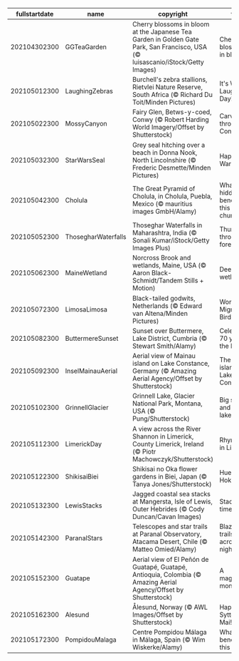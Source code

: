 |fullstartdate|name|copyright|title|image|
|--|--|--|--|--|
202104302300|GGTeaGarden|Cherry blossoms in bloom at the Japanese Tea Garden in Golden Gate Park, San Francisco, USA (© luisascanio/iStock/Getty Images)|Cherry blossoms in bloom|![](/en-GB/2021/05/202104302300GGTeaGarden.jpg)|
202105012300|LaughingZebras|Burchell's zebra stallions, Rietvlei Nature Reserve, South Africa (© Richard Du Toit/Minden Pictures)|It's World Laughter Day!|![](/en-GB/2021/05/202105012300LaughingZebras.jpg)|
202105022300|MossyCanyon|Fairy Glen, Betws-y-coed, Conwy (© Robert Harding World Imagery/Offset by Shutterstock)|Carving through Conwy|![](/en-GB/2021/05/202105022300MossyCanyon.jpg)|
202105032300|StarWarsSeal|Grey seal hitching over a beach in Donna Nook, North Lincolnshire (© Frederic Desmette/Minden Pictures)|Happy Star Wars Day!|![](/en-GB/2021/05/202105032300StarWarsSeal.jpg)|
202105042300|Cholula|The Great Pyramid of Cholula, in Cholula, Puebla, Mexico (© mauritius images GmbH/Alamy)|What’s hidden beneath this church?|![](/en-GB/2021/05/202105042300Cholula.jpg)|
202105052300|ThosegharWaterfalls|Thoseghar Waterfalls in Maharashtra, India (© Sonali Kumar/iStock/Getty Images Plus)|Thundering through the forest|![](/en-GB/2021/05/202105052300ThosegharWaterfalls.jpg)|
202105062300|MaineWetland|Norcross Brook and wetlands, Maine, USA (© Aaron Black-Schmidt/Tandem Stills + Motion)|Deep in the wetlands|![](/en-GB/2021/05/202105062300MaineWetland.jpg)|
202105072300|LimosaLimosa|Black-tailed godwits, Netherlands (© Edward van Altena/Minden Pictures)|World Migratory Bird Day|![](/en-GB/2021/05/202105072300LimosaLimosa.jpg)|
202105082300|ButtermereSunset|Sunset over Buttermere, Lake District, Cumbria (© Stewart Smith/Alamy)|Celebrating 70 years of the Lakes|![](/en-GB/2021/05/202105082300ButtermereSunset.jpg)|
202105092300|InselMainauAerial|Aerial view of Mainau island on Lake Constance, Germany (© Amazing Aerial Agency/Offset by Shutterstock)|The flower island of Lake Constance|![](/en-GB/2021/05/202105092300InselMainauAerial.jpg)|
202105102300|GrinnellGlacier|Grinnell Lake, Glacier National Park, Montana, USA (© Pung/Shutterstock)|Big skies and glacial lakes|![](/en-GB/2021/05/202105102300GrinnellGlacier.jpg)|
202105112300|LimerickDay|A view across the River Shannon in Limerick, County Limerick, Ireland (© Piotr Machowczyk/Shutterstock)|Rhyme time in Limerick|![](/en-GB/2021/05/202105112300LimerickDay.jpg)|
202105122300|ShikisaiBiei|Shikisai no Oka flower gardens in Biei, Japan (© Tanya Jones/Shutterstock)|Hues of Hokkaido|![](/en-GB/2021/05/202105122300ShikisaiBiei.jpg)|
202105132300|LewisStacks|Jagged coastal sea stacks at Mangersta, Isle of Lewis, Outer Hebrides (© Cody Duncan/Cavan Images)|Stacks of time|![](/en-GB/2021/05/202105132300LewisStacks.jpg)|
202105142300|ParanalStars|Telescopes and star trails at Paranal Observatory, Atacama Desert, Chile (© Matteo Omied/Alamy)|Blazing trails across the night sky|![](/en-GB/2021/05/202105142300ParanalStars.jpg)|
202105152300|Guatape|Aerial view of El Peñón de Guatapé, Guatapé, Antioquia, Colombia (© Amazing Aerial Agency/Offset by Shutterstock)|A magnificent monolith|![](/en-GB/2021/05/202105152300Guatape.jpg)|
202105162300|Alesund|Ålesund, Norway (© AWL Images/Offset by Shutterstock)|Happy Syttende Mai!|![](/en-GB/2021/05/202105162300Alesund.jpg)|
202105172300|PompidouMalaga|Centre Pompidou Málaga in Málaga, Spain (© Wim Wiskerke/Alamy)|What's beneath this cube?|![](/en-GB/2021/05/202105172300PompidouMalaga.jpg)|
